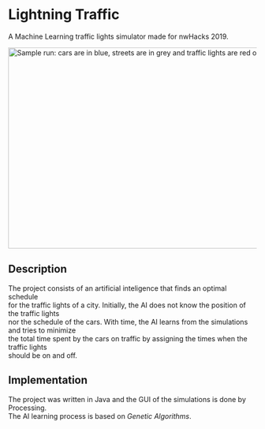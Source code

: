 # Lightning Traffic
A Machine Learning traffic lights simulator made for nwHacks 2019.

<img src = "https://i.imgur.com/LSUmsVX.png" width="826" height="407" alt = "Sample run: cars are in blue, streets are in grey and traffic lights are red or green">

## Description

The project consists of an artificial inteligence that finds an optimal schedule  
for the traffic lights of a city. Initially, the AI does not know the position of the traffic lights    
nor the schedule of the cars. With time, the AI learns from the simulations and tries to minimize  
the total time spent by the cars on traffic by assigning the times when the traffic lights  
should be on and off.

## Implementation

The project was written in Java and the GUI of the simulations is done by Processing.  
The AI learning process is based on *Genetic Algorithms*. 
